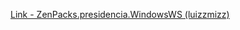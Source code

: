 [Link - ZenPacks.presidencia.WindowsWS (luizzmizz)](https://github.com/luizzmizz/ZenPacks.presidencia.WindowsWS)
